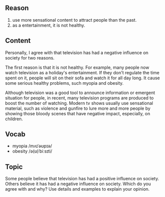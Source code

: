 ## Reason
1. use more sensational content to attract people than the past.
2. as a entertainment, it is not healthy.

## Content
Personally, I agree with that television has had a negative influence on society for two reasons.

The first reason is that it is not healthy. For example, many people now watch television as a holiday's entertainment. If they don't regulate the time spent on it, people will sit on their sofa and watch it for all day long. It cause some serious healthy problems, such myopia and obesity.

Although television was a good tool to announce information or emergent situation for people, in recent, many television programs are produced to boost the number of watching. Modern tv shows usually use sensational material, such as violence and gunfire to lure more and more people by showing those bloody scenes that have negative impact, especially, on children.

## Vocab
- myopia /mʌɪˈəʊpɪə/ 
- obesity /ə(ʊ)ˈbiːsɪti/ 

## Topic
Some people believe that television has had a positive influence on society. Others believe it has had a negative influence on society. Which do you agree with and why? Use details and examples to explain your opinion.